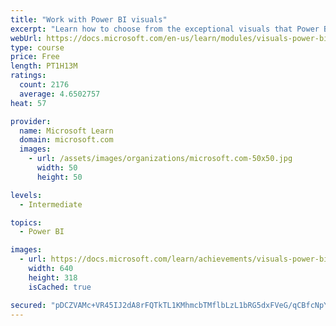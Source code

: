 ```yaml
---
title: "Work with Power BI visuals"
excerpt: "Learn how to choose from the exceptional visuals that Power BI makes available to you. Formatting visuals will direct the user’s attention to exactly where you want it, while helping to make the visual easier to read and interpret. You will also learn about how to use key performance indicators (KPIs)."
webUrl: https://docs.microsoft.com/en-us/learn/modules/visuals-power-bi/
type: course
price: Free
length: PT1H13M
ratings:
  count: 2176
  average: 4.6502757
heat: 57

provider:
  name: Microsoft Learn
  domain: microsoft.com
  images:
    - url: /assets/images/organizations/microsoft.com-50x50.jpg
      width: 50
      height: 50

levels:
  - Intermediate

topics:
  - Power BI

images:
  - url: https://docs.microsoft.com/learn/achievements/visuals-power-bi-social.png
    width: 640
    height: 318
    isCached: true

secured: "pDCZVAMc+VR45IJ2dA8rFQTkTL1KMhmcbTMflbLzL1bRG5dxFVeG/qCBfcNpYahvTs+/anaLFtCT1DmkkaHIVeTUZXdj0gGDtuo5rgWuulQXJkGUElP1pLzZkbgH1wE62vn5YTv8QEby+3f5ExQYPGsku2qG9D1denNtvBfI2aPqBgedHBR/eICG12ouiETTRQaTWI8GbTYikF/KHeY5FQHC03oHIBmGYxmiHBI+xk95QhrqpvyovZvWWnvpL5PvcWQXb+zFh7iQUyotlTk0Mk2eF9OPDO3K2JB2/UK59jdcgzIc9jJfJ0GYC73FwXy7Krp5TtjJbx+H0Gl0PULbYpcQezfpQlEFkLh/DtpCqpfZOcuTemzv61rPYYicaVtYzO6TOsrkHaozfAMU4iGRqtQiJnymfjiYGKvatvVpDZc=;Qj9pJgB9YwtmHmjavEHc0A=="
---
```


